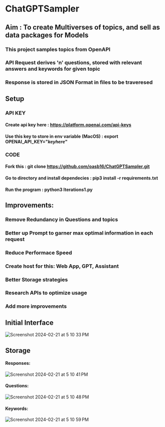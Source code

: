 # ChatGPTSampler

## Aim : To create Multiverses of topics, and sell as data packages for Models

### This project samples topics from OpenAPI
### API Request derives 'n' questions, stored with relevant answers and keywords for given topic
### Response is stored in JSON Format in files to be traveresed


## Setup

### API KEY
#### Create api key here : https://platform.openai.com/api-keys
#### Use this key to store in env variable (MacOS) : export OPENAI_API_KEY="_keyhere_"

### CODE
#### Fork this : git clone https://github.com/oasb16/ChatGPTSampler.git
#### Go to directory and install dependecies : pip3 install -r requirements.txt
#### Run the program : python3 Iterations1.py


## Improvements:
### Remove Redundancy in Questions and topics
### Better up Prompt to garner max optimal information in each request
### Reduce Performace Speed
### Create host for this: Web App, GPT, Assistant
### Better Storage strategies
### Research APIs to optimize usage
### Add more improvements

## Initial Interface
![Screenshot 2024-02-21 at 5 10 33 PM](https://github.com/oasb16/ChatGPTSampler/assets/160087863/e7d1f7e8-1862-4e44-b420-f8c4c170d21a)


## Storage
#### Responses:
![Screenshot 2024-02-21 at 5 10 41 PM](https://github.com/oasb16/ChatGPTSampler/assets/160087863/d86c0040-0425-45b5-a52f-6f4bfa51f032)
#### Questions:
![Screenshot 2024-02-21 at 5 10 48 PM](https://github.com/oasb16/ChatGPTSampler/assets/160087863/5b13a973-99bb-44b7-89fb-c83ecc146c78)
#### Keywords:
![Screenshot 2024-02-21 at 5 10 59 PM](https://github.com/oasb16/ChatGPTSampler/assets/160087863/dff3000b-f5c8-4cf6-a0e4-d0cbf62f21c7)

